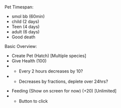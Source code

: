 Pet Timespan:
 - smol bb (60min)
 - child (2 days)
 - Teen (4 days)
 - adult (6 days)
 - Good death

Basic Overview:
 - Create Pet (Hatch) [Multiple species]
 - Give Health (100) 
 - - Every 2 hours decreases by 10?
 - - Decreases by fractions, deplete over 24hrs?
 <!-- - Give Happiness (100 or 5 smiles) -->
 <!-- - - Once happiness depleted, negative effects come into play -->
 <!-- - - Petting? -->
 <!-- - - Playing Games -->
 <!-- - - Poops more with low happiness -->
 <!-- - - Sickness/Medicine/Overeating -->
 <!-- - - Clean the poop? -->
 - Feeding (Show on screen for now) (+20) [Unlimited]
 - - Button to click
 <!-- - - Overfeeding? Can make sick. Make things go faster -->

 <!-- - Sleep? -->

 <!-- Dies after health depletes!! -->

 <!-- - Stats Module -->
 <!-- - - Age, Stuff -->

 <!-- HANDLE ERRORS AND PAGE DISPLAYS IF LOGGED OUT? -->

 <!-- Change vars to let -->
